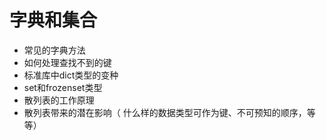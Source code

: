 # 字典和集合

- 常见的字典方法
- 如何处理查找不到的键
- 标准库中dict类型的变种
- set和frozenset类型
- 散列表的工作原理
- 散列表带来的潜在影响（ 什么样的数据类型可作为键、不可预知的顺序，等等）
